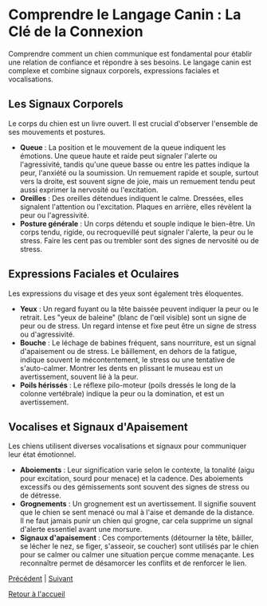 # Comprendre le Langage Canin : La Clé de la Connexion

Comprendre comment un chien communique est fondamental pour établir une relation de confiance et répondre à ses besoins. Le langage canin est complexe et combine signaux corporels, expressions faciales et vocalisations.

## Les Signaux Corporels

Le corps du chien est un livre ouvert. Il est crucial d'observer l'ensemble de ses mouvements et postures.

- **Queue** : La position et le mouvement de la queue indiquent les émotions. Une queue haute et raide peut signaler l'alerte ou l'agressivité, tandis qu'une queue basse ou entre les pattes indique la peur, l'anxiété ou la soumission. Un remuement rapide et souple, surtout vers la droite, est souvent signe de joie, mais un remuement tendu peut aussi exprimer la nervosité ou l'excitation.
- **Oreilles** : Des oreilles détendues indiquent le calme. Dressées, elles signalent l'attention ou l'excitation. Plaques en arrière, elles révèlent la peur ou l'agressivité.
- **Posture générale** : Un corps détendu et souple indique le bien-être. Un corps tendu, rigide, ou recroquevillé peut signaler l'alerte, la peur ou le stress. Faire les cent pas ou trembler sont des signes de nervosité ou de stress.

## Expressions Faciales et Oculaires

Les expressions du visage et des yeux sont également très éloquentes.

- **Yeux** : Un regard fuyant ou la tête baissée peuvent indiquer la peur ou le retrait. Les "yeux de baleine" (blanc de l'œil visible) sont un signe de peur ou de stress. Un regard intense et fixe peut être un signe de stress ou d'agressivité.
- **Bouche** : Le léchage de babines fréquent, sans nourriture, est un signal d'apaisement ou de stress. Le bâillement, en dehors de la fatigue, indique souvent le mécontentement, le stress ou une tentative de s'auto-calmer. Montrer les dents en plissant le museau est un avertissement, souvent lié à la peur.
- **Poils hérissés** : Le réflexe pilo-moteur (poils dressés le long de la colonne vertébrale) indique la peur ou la domination, et est un avertissement.

## Vocalises et Signaux d'Apaisement

Les chiens utilisent diverses vocalisations et signaux pour communiquer leur état émotionnel.

- **Aboiements** : Leur signification varie selon le contexte, la tonalité (aigu pour excitation, sourd pour menace) et la cadence. Des aboiements excessifs ou des gémissements sont souvent des signes de stress ou de détresse.
- **Grognements** : Un grognement est un avertissement. Il signifie souvent que le chien se sent menacé ou mal à l'aise et demande de la distance. Il ne faut jamais punir un chien qui grogne, car cela supprime un signal d'alerte essentiel avant une morsure.
- **Signaux d'apaisement** : Ces comportements (détourner la tête, bâiller, se lécher le nez, se figer, s'asseoir, se coucher) sont utilisés par le chien pour se calmer ou calmer une situation perçue comme menaçante. Les reconnaître permet de désamorcer les conflits et de renforcer le lien. 

[Précédent](./5_sante_bien_etre.md) | [Suivant](./7_defis_comportementaux.md)

[Retour à l'accueil](../index.md) 